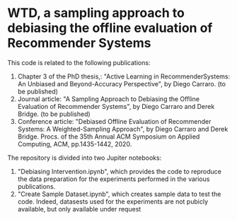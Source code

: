 # WTD, a sampling approach to debiasing the offline evaluation of Recommender Systems

This code is related to the following publications:
1. Chapter 3 of the PhD thesis,: "Active Learning in RecommenderSystems: An Unbiased and Beyond-Accuracy Perspective", by Diego Carraro. (to be published)
2. Journal article: "A Sampling Approach to Debiasing the Offline Evaluation of Recommender Systems", by Diego Carraro and Derek Bridge. (to be published)
3. Conference article: "Debiased Offline Evaluation of Recommender Systems: A Weighted-Sampling Approach", by Diego Carraro and Derek Bridge. Procs. of the 35th Annual ACM Symposium on Applied Computing, ACM, pp.1435-1442, 2020.

The repository is divided into two Jupiter notebooks:
1. "Debiasing Intervention.ipynb", which provides the code to reproduce the data preparation for the experiments performed in the various publications.
2. "Create Sample Dataset.ipynb", which creates sample data to test the code. Indeed, datasests used for the experiments are not pubicly available, but only available under request
